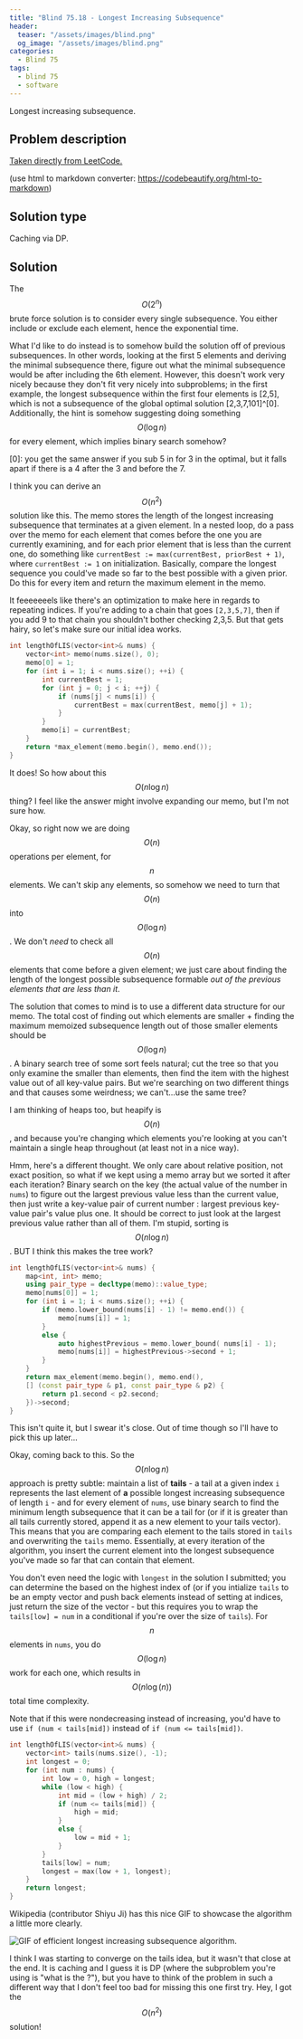 ```yaml
---
title: "Blind 75.18 - Longest Increasing Subsequence"
header:
  teaser: "/assets/images/blind.png"
  og_image: "/assets/images/blind.png"
categories: 
  - Blind 75
tags:
  - blind 75
  - software
---
```


Longest increasing subsequence.

## Problem description

[Taken directly from LeetCode.](https://leetcode.com/problems/longest-increasing-subsequence/)

(use html to markdown converter: https://codebeautify.org/html-to-markdown)

## Solution type

Caching via DP.

## Solution

The $$O(2^n)$$ brute force solution is to consider every single subsequence. You either include or exclude each element, hence the exponential time.

What I'd like to do instead is to somehow build the solution off of previous subsequences. In other words, looking at the first 5 elements and deriving the minimal subsequence there, figure out what the minimal subsequence would be after including the 6th element. However, this doesn't work very nicely because they don't fit very nicely into subproblems; in the first example, the longest subsequence within the first four elements is [2,5], which is not a subsequence of the global optimal solution [2,3,7,101]^[0]. Additionally, the hint is somehow suggesting doing something $$O(\log n)$$ for every element, which implies binary search somehow?

[0]: you get the same answer if you sub 5 in for 3 in the optimal, but it falls apart if there is a 4 after the 3 and before the 7.

I think you can derive an $$O(n^2)$$ solution like this. The memo stores the length of the longest increasing subsequence that terminates at a given element. In a nested loop, do a pass over the memo for each element that comes before the one you are currently examining, and for each prior element that is less than the current one, do something like `currentBest := max(currentBest, priorBest + 1)`, where `currentBest := 1` on initialization. Basically, compare the longest sequence you could've made so far to the best possible with a given prior. Do this for every item and return the maximum element in the memo.

It feeeeeeels like there's an optimization to make here in regards to repeating indices. If you're adding to a chain that goes `[2,3,5,7]`, then if you add 9 to that chain you shouldn't bother checking 2,3,5. But that gets hairy, so let's make sure our initial idea works.

```c++
int lengthOfLIS(vector<int>& nums) {
    vector<int> memo(nums.size(), 0);
    memo[0] = 1;
    for (int i = 1; i < nums.size(); ++i) {
        int currentBest = 1;
        for (int j = 0; j < i; ++j) {
            if (nums[j] < nums[i]) {
                currentBest = max(currentBest, memo[j] + 1);
            }
        }
        memo[i] = currentBest;
    }
    return *max_element(memo.begin(), memo.end());
}
```

It does! So how about this $$O(n \log n)$$ thing? I feel like the answer might involve expanding our memo, but I'm not sure how.

Okay, so right now we are doing $$O(n)$$ operations per element, for $$n$$ elements. We can't skip any elements, so somehow we need to turn that $$O(n)$$ into $$O(\log n)$$. We don't *need* to check all $$O(n)$$ elements that come before a given element; we just care about finding the length of the longest possible subsequence formable *out of the previous elements that are less than it*.

The solution that comes to mind is to use a different data structure for our memo. The total cost of finding out which elements are smaller + finding the maximum memoized subsequence length out of those smaller elements should be $$O(\log n)$$. A binary search tree of some sort feels natural; cut the tree so that you only examine the smaller than elements, then find the item with the highest value out of all key-value pairs. But we're searching on two different things and that causes some weirdness; we can't...use the same tree?

I am thinking of heaps too, but heapify is $$O(n)$$, and because you're changing which elements you're looking at you can't maintain a single heap throughout (at least not in a nice way).

Hmm, here's a different thought. We only care about relative position, not exact position, so what if we kept using a memo array but we sorted it after each iteration? Binary search on the key (the actual value of the number in `nums`) to figure out the largest previous value less than the current value, then just write a key-value pair of current number : largest previous key-value pair's value plus one. It should be correct to just look at the largest previous value rather than all of them. I'm stupid, sorting is $$O(n \log n)$$. BUT I think this makes the tree work?

```c++
int lengthOfLIS(vector<int>& nums) {
    map<int, int> memo;
    using pair_type = decltype(memo)::value_type;
    memo[nums[0]] = 1;
    for (int i = 1; i < nums.size(); ++i) {
        if (memo.lower_bound(nums[i] - 1) != memo.end()) {
            memo[nums[i]] = 1;
        }
        else {
            auto highestPrevious = memo.lower_bound( nums[i] - 1);
            memo[nums[i]] = highestPrevious->second + 1;
        }
    }
    return max_element(memo.begin(), memo.end(), 
    [] (const pair_type & p1, const pair_type & p2) {
        return p1.second < p2.second;
    })->second;
}
```

This isn't quite it, but I swear it's close. Out of time though so I'll have to pick this up later...

Okay, coming back to this. So the $$O(n \log n)$$ approach is pretty subtle: maintain a list of **tails** - a tail at a given index `i` represents the last element of **a** possible longest increasing subsequence of length `i` - and for every element of `nums`, use binary search to find the minimum length subsequence that it can be a tail for (or if it is greater than all tails currently stored, append it as a new element to your tails vector). This means that you are comparing each element to the tails stored in `tails` and overwriting the `tails` memo. Essentially, at every iteration of the algorithm, you insert the current element into the longest subsequence you've made so far that can contain that element. 

You don't even need the logic with `longest` in the solution I submitted; you can determine the based on the highest index of (or if you intialize `tails` to be an empty vector and push back elements instead of setting at indices, just return the size of the vector - but this requires you to wrap the `tails[low] = num` in a conditional if you're over the size of `tails`). For $$n$$ elements in `nums`, you do $$O(\log n)$$ work for each one, which results in $$O(n \log (n))$$ total time complexity.

Note that if this were nondecreasing instead of increasing, you'd have to use `if (num < tails[mid])` instead of `if (num <= tails[mid])`.

```c++
int lengthOfLIS(vector<int>& nums) {
    vector<int> tails(nums.size(), -1);
    int longest = 0;
    for (int num : nums) {
        int low = 0, high = longest;
        while (low < high) {
            int mid = (low + high) / 2;
            if (num <= tails[mid]) {
                high = mid;
            }
            else {
                low = mid + 1;
            }
        }
        tails[low] = num;
        longest = max(low + 1, longest);
    }
    return longest;
}
```

Wikipedia (contributor Shiyu Ji) has this nice GIF to showcase the algorithm a little more clearly. 

![GIF of efficient longest increasing subsequence algorithm.](https://upload.wikimedia.org/wikipedia/commons/1/1d/LISDemo.gif)

I think I was starting to converge on the tails idea, but it wasn't that close at the end. It is caching and I guess it is DP (where the subproblem you're using is "what is the ?"), but you have to think of the problem in such a different way that I don't feel too bad for missing this one first try. Hey, I got the $$O(n^2)$$ solution!
